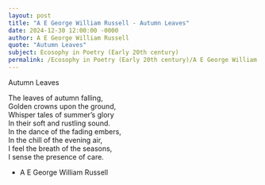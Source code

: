 ```yaml
---
layout: post
title: "A E George William Russell - Autumn Leaves"
date: 2024-12-30 12:00:00 -0000
author: A E George William Russell
quote: "Autumn Leaves"
subject: Ecosophy in Poetry (Early 20th century)
permalink: /Ecosophy in Poetry (Early 20th century)/A E George William Russell/A E George William Russell - Autumn Leaves
---
```


Autumn Leaves

The leaves of autumn falling,  
Golden crowns upon the ground,  
Whisper tales of summer’s glory  
In their soft and rustling sound.  
In the dance of the fading embers,  
In the chill of the evening air,  
I feel the breath of the seasons,  
I sense the presence of care.

- A E George William Russell
